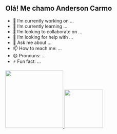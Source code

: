 ## Olá! Me chamo Anderson Carmo


- 🔭 I’m currently working on ...
- 🌱 I’m currently learning ...
- 👯 I’m looking to collaborate on ...
- 🤔 I’m looking for help with ...
- 💬 Ask me about ...
- 📫 How to reach me: ...
- 😄 Pronouns: ...
- ⚡ Fun fact: ...

<div>
  <a href="https://beacons.ai/andersoncarmo1985">
  <img height="180cm" src="https://github-readme-stats.vercel.app/api?username=andersoncarmo1985&show_icons-true&theme=dark&include_all_commits=true&count_private=true"/>
  <img height="120cm" src="https://github-readme-stats.vercel.app/api/top-langs/?username=andersoncarmo1985&layout-compact&langs_count=16&theme-dark"/> 
</div>
